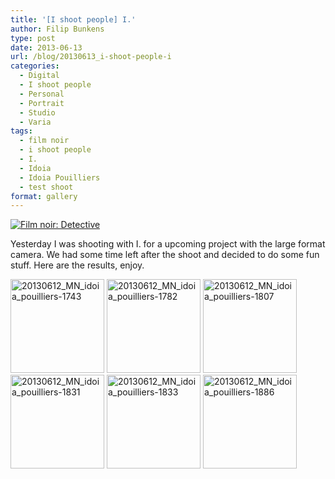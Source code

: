 ```yaml
---
title: '[I shoot people] I.'
author: Filip Bunkens
type: post
date: 2013-06-13
url: /blog/20130613_i-shoot-people-i
categories:
  - Digital
  - I shoot people
  - Personal
  - Portrait
  - Studio
  - Varia
tags:
  - film noir
  - i shoot people
  - I.
  - Idoia
  - Idoia Pouilliers
  - test shoot
format: gallery
---
```

[![Film noir: Detective][1]](/images/blogposts/20130612_MN_idoia_pouilliers-1873.jpg)

Yesterday I was shooting with I. for a upcoming project with the large format camera. We had some time left after the shoot and decided to do some fun stuff. Here are the results, enjoy.


[<img height="150" src="/images/blogposts/20130612_MN_idoia_pouilliers-1743.jpg" class="attachment-thumbnail" alt="20130612_MN_idoia_pouilliers-1743" />][2]
[<img height="150" src="/images/blogposts/20130612_MN_idoia_pouilliers-1782.jpg" class="attachment-thumbnail" alt="20130612_MN_idoia_pouilliers-1782" />][3]
[<img height="150" src="/images/blogposts/20130612_MN_idoia_pouilliers-1807.jpg" class="attachment-thumbnail" alt="20130612_MN_idoia_pouilliers-1807" />][4]
[<img height="150" src="/images/blogposts/20130612_MN_idoia_pouilliers-1831.jpg" class="attachment-thumbnail" alt="20130612_MN_idoia_pouilliers-1831" />][5]
[<img height="150" src="/images/blogposts/20130612_MN_idoia_pouilliers-1833.jpg" class="attachment-thumbnail" alt="20130612_MN_idoia_pouilliers-1833" />][6]
[<img height="150" src="/images/blogposts/20130612_MN_idoia_pouilliers-1886.jpg" class="attachment-thumbnail" alt="20130612_MN_idoia_pouilliers-1886" />][7]

 [1]: /images/blogposts/20130612_MN_idoia_pouilliers-1873.jpg
 [2]: /images/blogposts/20130612_MN_idoia_pouilliers-1743.jpg
 [3]: /images/blogposts/20130612_MN_idoia_pouilliers-1782.jpg
 [4]: /images/blogposts/20130612_MN_idoia_pouilliers-1807.jpg
 [5]: /images/blogposts/20130612_MN_idoia_pouilliers-1831.jpg
 [6]: /images/blogposts/20130612_MN_idoia_pouilliers-1833.jpg
 [7]: /images/blogposts/20130612_MN_idoia_pouilliers-1886.jpg

